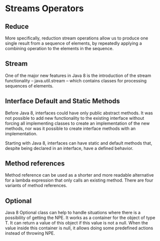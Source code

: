 # Streams Operators

## Reduce
More specifically, reduction stream operations allow us to produce one single result from a sequence of elements, 
by repeatedly applying a combining operation to the elements in the sequence.

## Stream
One of the major new features in Java 8 is the introduction of the stream functionality – java.util.stream – which contains classes for processing sequences of elements.

## Interface Default and Static Methods
Before Java 8, interfaces could have only public abstract methods. It was not possible to add new functionality to the 
existing interface without forcing all implementing classes to create an implementation of the new methods, nor was it possible 
to create interface methods with an implementation.

Starting with Java 8, interfaces can have static and default methods that, despite being declared in an interface, have a defined behavior.

## Method references
Method reference can be used as a shorter and more readable alternative for a lambda expression that only calls an existing method. 
There are four variants of method references.

## Optional <T>
Java 8 Optional<T> class can help to handle situations where there is a possibility of getting the NPE. It works as a container for the object of type T. 
It can return a value of this object if this value is not a null. When the value inside this container is null, it allows 
doing some predefined actions instead of throwing NPE.